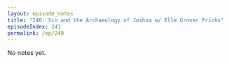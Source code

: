 ```yaml
---
layout: episode_notes
title: "240: Sin and the Archaeology of Joshua w/ Elle Grover Fricks"
episodeIndex: 243
permalink: /ep/240
---
```

No notes yet.
